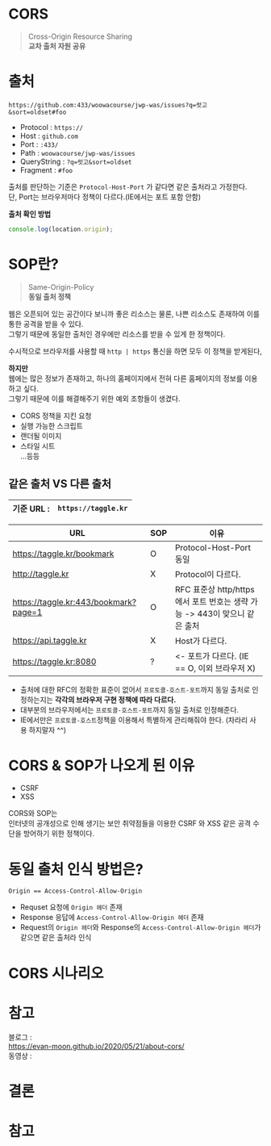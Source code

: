 # CORS
> Cross-Origin Resource Sharing   
> **교차 출처 자원 공유**      
          
# 출처    
`https://github.com:433/woowacourse/jwp-was/issues?q=럿고&sort=oldset#foo`
   
* Protocol : `https://`
* Host : `github.com`
* Port : `:433/`
* Path : `woowacourse/jwp-was/issues`
* QueryString : `?q=럿고&sort=oldset` 
* Fragment : `#foo`
    
출처를 판단하는 기준은 `Protocol-Host-Port` 가 같다면 같은 출처라고 가정한다.      
단, Port는 브라우저마다 정책이 다르다.(IE에서는 포트 포함 안함)      
   
**출처 확인 방법**
```javascript
console.log(location.origin);  
```
      
# SOP란?    
> Same-Origin-Policy    
> **동일 출처 정책**      
      
웹은 오픈되어 있는 공간이다 보니까 좋은 리소스는 물론, 나쁜 리소스도 존재하여 이를 통한 공격을 받을 수 있다.  
그렇기 때문에 동일한 출처인 경우에만 리소스를 받을 수 있게 한 정책이다.    
   
수시적으로 브라우저를 사용할 때 `http | https` 통신을 하면 모두 이 정책을 받게된다,   

**하지만**   
웹에는 많은 정보가 존재하고, 하나의 홈페이지에서 전혀 다른 홈페이지의 정보를 이용하고 싶다.   
그렇기 때문에 이를 해결해주기 위한 예외 조항들이 생겼다.   

* CORS 정책을 지킨 요청   
* 실행 가능한 스크립트   
* 랜더될 이미지    
* 스타일 시트     
...등등     
     
## 같은 출처 VS 다른 출처   
|기준 URL : |`https://taggle.kr`|
|-----------|-------------------|


|URL|SOP|이유|
|-------|-------------|-------|
|https://taggle.kr/bookmark|O|Protocol-Host-Port 동일|
|http://taggle.kr| X |Protocol이 다르다.|
|https://taggle.kr:443/bookmark?page=1|O|RFC 표준상 http/https 에서 포트 번호는 생략 가능 -> 443이 맞으니 같은 출처|
|https://api.taggle.kr|X|Host가 다르다.|
|https://taggle.kr:8080|?|<- 포트가 다르다. (IE == O, 이외 브라우저 X)|

* 출처에 대한 RFC의 정확한 표준이 없어서 `프로토콜-호스트-포트`까지 동일 출처로 인정하는지는 **각각의 브라우저 구현 정책에 따라 다르다.**     
* 대부분의 브라우저에서는 `프로토콜-호스트-포트`까지 동일 출처로 인정해준다.      
* IE에서만은 `프로토콜-호스트`정책을 이용해서 특별하게 관리해줘야 한다. (차라리 사용 하지말자 ^^)      
     
# CORS & SOP가 나오게 된 이유  
* CSRF    
* XSS     
    
CORS와 SOP는       
인터넷의 공개성으로 인해 생기는 보안 취약점들을 이용한 CSRF 와 XSS 같은 공격 수단을 방어하기 위한 정책이다.    
    
# 동일 출처 인식 방법은? 
```
Origin == Access-Control-Allow-Origin
```
* Requset 요청에 `Origin 헤더` 존재      
* Response 응답에 `Access-Control-Allow-Origin 헤더` 존재      
* Request의 `Origin 헤더`와 Response의 `Access-Control-Allow-Origin 헤더`가 같으면 같은 출처라 인식         
     
# CORS 시나리오  

# 참고 
블로그 :   
https://evan-moon.github.io/2020/05/21/about-cors/     
동영상 :   




# 결론 
# 참고 
